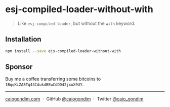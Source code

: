 # esj-compiled-loader-without-with

> Like `esj-compiled-loader`, but without the `with` keyword.

## Installation

```bash
npm install --save ejs-compiled-loader-without-with
```

## Sponsor

Buy me a coffee transferring some bitcoins to `1BqqKiZA8Tq43CdukdBEwCdDD42jxuX9UY`.

---

[caiogondim.com](https://caiogondim.com) &nbsp;&middot;&nbsp;
GitHub [@caiogondim](https://github.com/caiogondim) &nbsp;&middot;&nbsp;
Twitter [@caio_gondim](https://twitter.com/caio_gondim)
